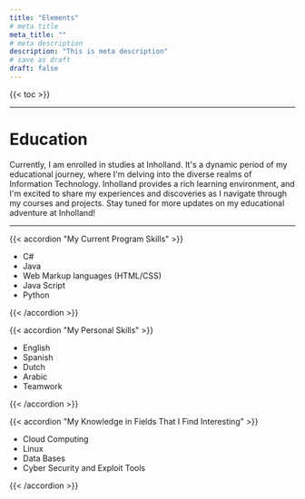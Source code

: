 ```yaml
---
title: "Elements"
# meta title
meta_title: ""
# meta description
description: "This is meta description"
# save as draft
draft: false
---
```



{{< toc >}}

<hr>

# Education

Currently, I am enrolled in studies at Inholland. It's a dynamic period of my educational journey, where I'm delving into the diverse realms of Information Technology. Inholland provides a rich learning environment, and I'm excited to share my experiences and discoveries as I navigate through my courses and projects. Stay tuned for more updates on my educational adventure at Inholland! 

<hr>


{{< accordion "My Current Program Skills" >}}

- C#
- Java
- Web Markup languages (HTML/CSS)
- Java Script
- Python


{{< /accordion >}}

{{< accordion "My Personal Skills" >}}

- English
- Spanish
- Dutch
- Arabic
- Teamwork


{{< /accordion >}}

{{< accordion "My Knowledge in Fields That I Find Interesting" >}}

- Cloud Computing
- Linux
- Data Bases
- Cyber Security and Exploit Tools 

{{< /accordion >}}

